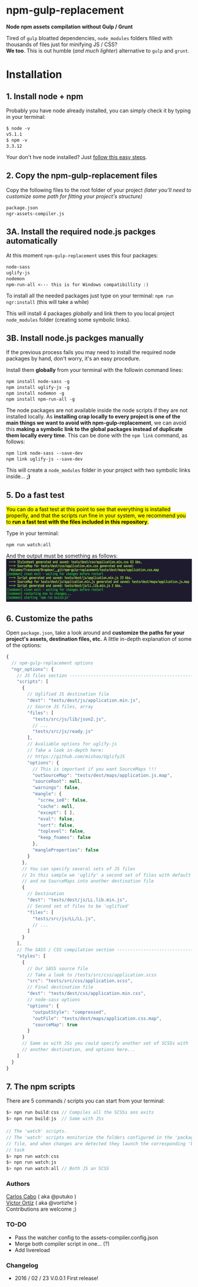 # npm-gulp-replacement
**Node npm assets compilation without Gulp / Grunt**

Tired of `gulp` bloatted dependencies, `node_modules` folders filled with thousands of files just for minifying JS / CSS?  
**We too**. This is out humble (_and much lighter_) alternative to `gulp` and `grunt`.

# Installation

## 1. Install node + npm
Probably you have node already installed, you can simply check it by typing in your terminal:
````
$ node -v
v5.1.1
$ npm -v
3.3.12
````
Your don't hve node installed? Just [follow this easy steps](https://nodejs.org/en/download/).

## 2. Copy the npm-gulp-replacement files
Copy the following files to the root folder of your project _(later you'll need to customize some path for fitting your project's structure)_
````
package.json
ngr-assets-compiler.js
````

## 3A. Install the required node.js packges automatically
At this moment `npm-gulp-replacement` uses this four packages:
````
node-sass
uglify-js
nodemon
npm-run-all <--- this is for Windows compatibillity :)
````

To install all the needed packages just type on your terminal:
`npm run ngr:install` (this will take a while)

This will install 4 packages _globally_ and link them to you local project `node_modules` folder (creating some symbolic links).

## 3B. Install node.js packges manually
If the previous process fails you may need to install the required node packages by hand, don't worry, it's an easy procedure.

Install them **globally** from your terminal with the followin command lines:
````
npm install node-sass -g
npm install uglify-js -g
npm install nodemon -g
npm install npm-run-all -g
````

The node packages are not available inside the node scripts if they are not installed locally. As **installing crap locally to every project is one of the main things we want to avoid with npm-gulp-replacement**, we can avoid this **making a symbolic link to the global packages instead of duplicate them locally every time**. This can be done with the `npm link` command, as follows:
````
npm link node-sass --save-dev
npm link uglify-js --save-dev
````
This will create a `node_modules` folder in your project with two symbolic links inside... **;)**

## 5. Do a fast test
<mark>You can do a fast test at this point to see that everything is installed properlly, and that the scripts run fine in your system, we recommend you to **run a fast test with the files included in this repository**.</mark>

Type in your terminal:
````
npm run watch:all
````

And the output must be something as follows:
![Sample output screenshot](https://raw.githubusercontent.com/carloscabo/npm-gulp-replacement/master/sample-output-screenshot.png)

## 6. Customize the paths
Open `package.json`, take a look around and **customize the paths for your project's assets, destination files, etc.** A little in-depth explanation of some of the options:
````javascript
{
  // npm-gulp-replacement options
  "ngr_options": {
    // JS files section --------------------------------------------------------
    "scripts": [
      {
        // Uglified JS destination file
        "dest": "tests/dest/js/application.min.js",
        // Source JS files, array
        "files": [
          "tests/src/js/lib/json2.js",
          // ...
          "tests/src/js/ready.js"
        ],
        // Avaliable options for uglify-js
        // Take a look in-depth here:
        // https://github.com/mishoo/UglifyJS
        "options": {
          // This is important if you want SourceMaps !!!
          "outSourceMap": "tests/dest/maps/application.js.map",
          "sourceRoot": null,
          "warnings": false,
          "mangle": {
            "screw_ie8": false,
            "cache": null,
            "except": [ ],
            "eval": false,
            "sort": false,
            "toplevel": false,
            "keep_fnames": false
          },
          "mangleProperties": false
        }
      },
      // You can specify several sets of JS files
      // In this sample we 'uglify' a second set of files with default settings
      // and no SourceMaps into another destination file
      {
        // Destination
        "dest": "tests/dest/js/LL.lib.min.js",
        // Second set of files to be 'uglified'
        "files": [
          "tests/src/js/LL/LL.js",
          // ...
        ]
      }
    ],
    // The SASS / CSS compilation section --------------------------------------
    "styles": [
      {
        // Our SASS source file
        // Take a look to /tests/src/css/application.scss
        "src": "tests/src/css/application.scss",
        // Final destination file
        "dest": "tests/dest/css/application.min.css",
        // node-sass options
        "options": {
          "outputStyle": "compressed",
          "outFile": "tests/dest/maps/application.css.map",
          "sourceMap": true
        }
      }
      // Same as with JSs you could specify another set of SCSSs with
      // another destination, and options here...
    ]
  }
}
````

## 7. The npm scripts
There are 5 commands / scripts you can start from your terminal:
````javascript
$> npn run build:css // Compiles all the SCSSs ans exits
$> npn run build:js  // Same with JSs

// The 'watch' scripts.
// The 'watch' scripts monitorize the folders configured in the 'package.json'
// file, and when changes are detected they launch the corresponding 'build'
// task
$> npn run watch:css
$> npn run watch:js
$> npn run watch:all // Both JS an SCSS
````

### Authors
[Carlos Cabo](https://github.com/carloscabo) ( aka @putuko )  
[Víctor Ortíz](https://github.com/vortizhe) ( aka @vortizhe )  
Contributions are welcome ;)

### TO-DO
- Pass the watcher config to the assets-compiler.config.json
- Merge both compiler script in one... (?)
- Add livereload

### Changelog
- 2016 / 02 / 23 V.0.0.1 First release!
